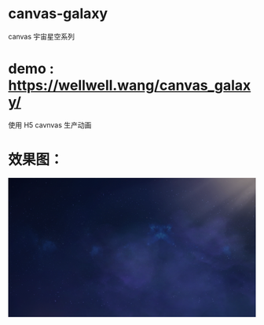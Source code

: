 # canvas-galaxy
canvas 宇宙星空系列

# demo : https://wellwell.wang/canvas_galaxy/

使用 H5 cavnvas 生产动画
# 效果图：

![image](https://github.com/17881055/canvas-galaxy/blob/master/img/demo1.png)
